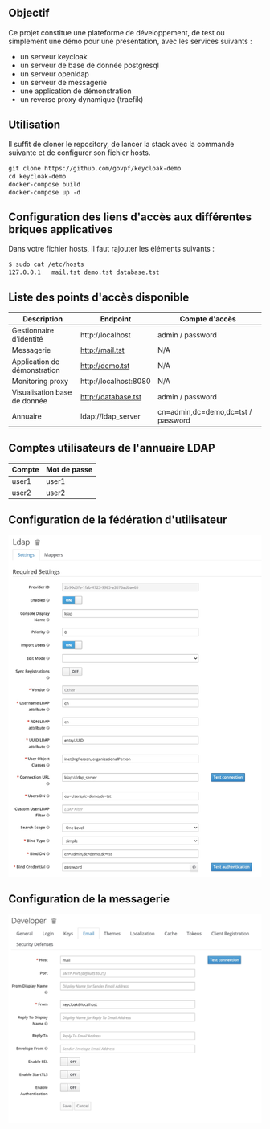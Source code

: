 ## Objectif

Ce  projet constitue une plateforme de développement, de test ou simplement une démo pour une présentation, avec les services suivants :

* un serveur keycloak
* un serveur de base de donnée postgresql
* un serveur openldap
* un serveur de messagerie
* une application de démonstration
* un reverse proxy dynamique (traefik)

## Utilisation

Il suffit de cloner le repository, de lancer la stack avec la commande suivante et de configurer son fichier hosts.

```
git clone https://github.com/govpf/keycloak-demo
cd keycloak-demo
docker-compose build
docker-compose up -d
```

## Configuration des liens d'accès aux différentes briques applicatives

Dans votre fichier hosts, il faut rajouter les éléments suivants :

```
$ sudo cat /etc/hosts
127.0.0.1   mail.tst demo.tst database.tst
```

## Liste des points d'accès disponible

| Description | Endpoint | Compte d'accès |
| - | - | - |
| Gestionnaire d'identité | http://localhost | admin / password |
| Messagerie | http://mail.tst | N/A |
| Application de démonstration | http://demo.tst | N/A |
| Monitoring proxy | http://localhost:8080 | N/A |
| Visualisation base de donnée | http://database.tst | admin / password |
| Annuaire | ldap://ldap_server | cn=admin,dc=demo,dc=tst / password |

## Comptes utilisateurs de l'annuaire LDAP

| Compte | Mot de passe |
| - | - |
| user1 | user1 |
| user2 | user2 |

## Configuration de la fédération d'utilisateur

![User federation](screenshot/ldap_config.jpg)

## Configuration de la messagerie

![Mail configuration](screenshot/mail_config.jpg)
